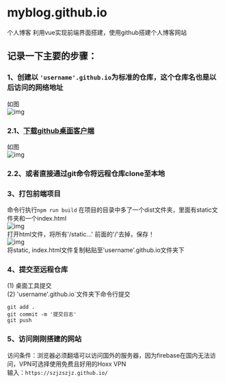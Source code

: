 # myblog.github.io
个人博客  利用vue实现前端界面搭建，使用github搭建个人博客网站
## 记录一下主要的步骤：  
### 1、创建以 `'username'.github.io`为标准的仓库，这个仓库名也是以后访问的网络地址  
如图  
![img](https://github.com/szjzszjz/szjzszjz.github.io/blob/master/pic/01.png)  
### 2.1、[下载github桌面客户端](https://desktop.github.com/)  
如图  
![img](https://github.com/szjzszjz/szjzszjz.github.io/blob/master/pic/02.png)  
### 2.2、或者直接通过git命令将远程仓库clone至本地  

### 3、打包前端项目  
命令行执行`npm run build` 在项目的目录中多了一个dist文件夹，里面有static文件夹和一个index.html  
![img](https://github.com/szjzszjz/szjzszjz.github.io/blob/master/pic/03.png)  
打开html文件，将所有'/static...' 前面的'/'去掉，保存！  
![img](https://github.com/szjzszjz/szjzszjz.github.io/blob/master/pic/04.png)  
将static, index.html文件复制粘贴至'username'.github.io文件夹下  
### 4、提交至远程仓库  
(1) 桌面工具提交  
(2) 'username'.github.io`文件夹下命令行提交  
```
git add .
git commit -m '提交日志'
git push
```
### 5、访问刚刚搭建的网站  
访问条件：浏览器必须翻墙可以访问国外的服务器，因为firebase在国内无法访问，VPN可选择使用免费且好用的Hoxx VPN  
输入：`https://szjzszjz.github.io/`  

